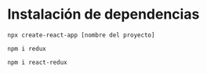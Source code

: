 # Instalación de dependencias

```code
npx create-react-app [nombre del proyecto] 
```

```code
npm i redux
```

```code
npm i react-redux
```

